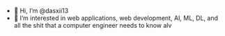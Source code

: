 - 👋 Hi, I’m @dasxii13
- 👀 I’m interested in web applications, web development, AI, ML, DL, and all the shit that a computer engineer needs to know alv

<!---
dasxii13/dasxii13 is a ✨ special ✨ repository because its `README.md` (this file) appears on your GitHub profile.
You can click the Preview link to take a look at your changes.
--->
